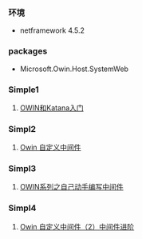 ﻿

### 环境
- netframework 4.5.2
### packages
- Microsoft.Owin.Host.SystemWeb


### Simple1
1. [OWIN和Katana入门](http://blog.csdn.net/hk_5788/article/details/51607211)


### Simpl2
1. [Owin 自定义中间件 ](http://www.cnblogs.com/liyouming/p/7840175.html)


### Simpl3
1. [OWIN系列之自己动手编写中间件](https://www.cnblogs.com/gaobing/p/5076089.html)


### Simpl4
1. [Owin 自定义中间件（2）中间件进阶](https://www.cnblogs.com/liyouming/p/7880041.html)


